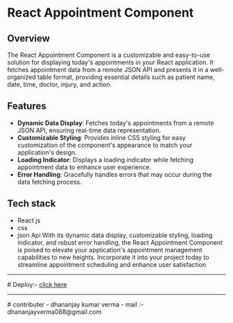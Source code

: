# React Appointment Component

## Overview

The React Appointment Component is a customizable and easy-to-use solution for displaying today's appointments in your React application. It fetches appointment data from a remote JSON API and presents it in a well-organized table format, providing essential details such as patient name, date, time, doctor, injury, and action.

## Features

- **Dynamic Data Display**: Fetches today's appointments from a remote JSON API, ensuring real-time data representation.
- **Customizable Styling**: Provides inline CSS styling for easy customization of the component's appearance to match your application's design.
- **Loading Indicator**: Displays a loading indicator while fetching appointment data to enhance user experience.
- **Error Handling**: Gracefully handles errors that may occur during the data fetching process.

## Tech stack  
- React js
-  css
- json Api 
With its dynamic data display, customizable styling, loading indicator, and robust error handling, the React Appointment Component is poised to elevate your application's appointment management capabilities to new heights. Incorporate it into your project today to streamline appointment scheduling and enhance user satisfaction
<hr>
# Deploy:- <a href="">click here</a>
<hr>
# contributer
- dhananjay kumar verma
- mail :- dhananjayverma088@gmail.com

